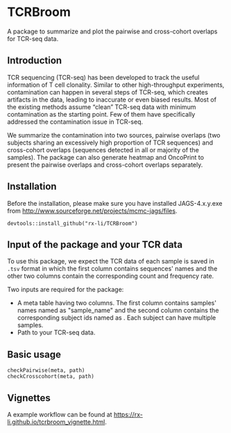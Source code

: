 # TCRBroom
A package to summarize and plot the pairwise and cross-cohort overlaps for TCR-seq data. 

## Introduction
TCR sequencing (TCR-seq) has been developed to track the useful information of T cell clonality.
Similar to other high-throughput experiments, contamination can happen in several steps of TCR-seq, 
which creates artifacts in the data, leading to inaccurate or even biased results. 
Most of the existing methods assume “clean” TCR-seq data with minimum contamination as the starting point.
Few of them have specifically addressed the contamination issue in TCR-seq. 

We summarize the contamination into two sources, pairwise overlaps 
(two subjects sharing an excessively high proportion of TCR sequences) 
and cross-cohort overlaps (sequences detected in all or majority of the samples). 
The package can also generate heatmap and OncoPrint to present the pairwise overlaps 
and cross-cohort overlaps separately. 

## Installation
Before the installation, please make sure you have installed JAGS-4.x.y.exe from http://www.sourceforge.net/projects/mcmc-jags/files. 
```
devtools::install_github("rx-li/TCRBroom")
```

## Input of the package and your TCR data
To use this package, we expect the TCR data of each sample is saved in ```.tsv``` format in which the first column contains
sequences' names and the other two columns contain the corresponding count and frequency rate.

Two inputs are required for the package:
* A meta table having two columns. The first column contains samples' names named as "sample_name" and the second column contains the corresponding 
subject ids named as . Each subject can have multiple samples. 
* Path to your TCR-seq data.

## Basic usage
```{r}
checkPairwise(meta, path)
checkCrosscohort(meta, path)
```
## Vignettes
A example workflow can be found at https://rx-li.github.io/tcrbroom_vignette.html.
